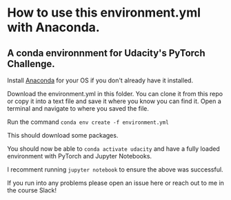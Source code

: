# How to use this environment.yml with Anaconda.
## A conda environnment for Udacity's PyTorch Challenge.

Install [Anaconda](https://www.anaconda.com/download/) for your OS if you don't already have it installed.

Download the environment.yml in this folder. You can clone it from this repo or copy it into a text file and save it where you know you can find it.
Open a terminal and navigate to where you saved the file.

Run the command `conda env create -f environment.yml`

This should download some packages. 

You should now be able to `conda activate udacity` and have a fully loaded environment with PyTorch and Jupyter Notebooks.

I recomment running `jupyter notebook` to ensure the above was successful.

If you run into any problems please open an issue here or reach out to me in the course Slack!
